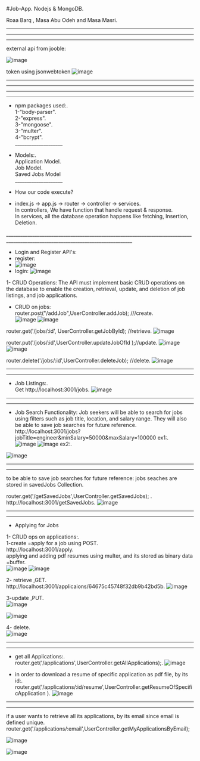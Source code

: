 #Job-App.
Nodejs & MongoDB.

Roaa Barq , Masa Abu Odeh and Masa Masri.
_______________________________________________________________________________________________________________________________________
_______________________________________________________________________________________________________________________________________
_______________________________________________________________________________________________________________________________________
external api from jooble:

![image](https://github.com/roaa-barq/jobApp/assets/93089580/40c0a39c-77d3-473c-9db5-5f24324082ad)

token using jsonwebtoken
![image](https://github.com/roaa-barq/jobApp/assets/93089580/3ecae04c-1a8d-4f15-94b3-2ddf604af046)

_______________________________________________________________________________________________________________________________________
_______________________________________________________________________________________________________________________________________
_______________________________________________________________________________________________________________________________________
_______________________________________________________________________________________________________________________________________
* npm packages used:.<br />
  1-"body-parser".<br />
  2-"express".<br />
  3-"mongoose".<br />
  3-"multer".<br />
  4-"bcrypt".<br />
  ____________________<br />
* Models:.<br />
  Application Model.<br />
  Job Model.<br />
  Saved Jobs Model<br />
  ____________________<br />
 *  How our code execute? <br />

* index.js -> app.js -> router -> controller -> services.<br />
In controllers, We have function that handle request & response.<br />
In services, all the database operation happens like fetching, Insertion, Deletion.<br />
  
___________________________________________________________________________________________________________________________________<br />
* Login and Register API's:
* register:
* ![image](https://github.com/roaa-barq/jobApp/assets/93089580/36fa44e8-208a-490d-b8e3-c37ca13610d1)
* login:
![image](https://github.com/roaa-barq/jobApp/assets/93089580/195e0510-a17e-40ad-9323-1ea9b9201b8d)



1- CRUD Operations: The API must implement basic CRUD operations on the database to enable the creation, retrieval, update, and deletion of job listings, and job applications.<br />

* CRUD on jobs:<br />
router.post("/addJob",UserController.addJob);  ///create.<br />
![image](https://github.com/masamasri01/Job-App/assets/93089580/33bfad57-e3d1-4282-8470-fd6dab77b5b3)
![image](https://github.com/masamasri01/Job-App/assets/93089580/103834e1-6372-427a-996d-118236ae8f5b)



router.get('/jobs/:id', UserController.getJobById); //retrieve.
![image](https://github.com/masamasri01/Job-App/assets/93089580/1069e66a-c8c8-4821-bc62-d7858f99ed69)



router.put('/jobs/:id',UserController.updateJobOfId );//update.
![image](https://github.com/masamasri01/Job-App/assets/93089580/bb38ccf0-a26d-40f0-b633-c193ded53127)
![image](https://github.com/masamasri01/Job-App/assets/93089580/8ac75d24-f133-4faa-860a-fb274fc04693)

router.delete('/jobs/:id',UserController.deleteJob); //delete.
![image](https://github.com/masamasri01/Job-App/assets/93089580/ddc74217-f138-4884-a17e-9f6a68128fb7)
______________________________________________________________________________________________________
______________________________________________________________________________________________________
* Job Listings:.<br />
Get http://localhost:3001/jobs.
![image](https://github.com/masamasri01/Job-App/assets/93089580/cea28bb8-6fe9-4f5c-bda4-2e3ca29559e5)

______________________________________________________________________________________________________
______________________________________________________________________________________________________
* Job Search Functionality: Job seekers will be able to search for jobs using filters such as 
job title, location, and salary range. They will also be able to save job searches for future 
reference.<br />
http://localhost:3001/jobs?jobTitle=engineer&minSalary=50000&maxSalary=100000
ex1:.<br />
![image](https://github.com/masamasri01/Job-App/assets/93089580/0ee21852-6604-4b42-8c44-7570fa46a599)
![image](https://github.com/masamasri01/Job-App/assets/93089580/bd171a48-1fd7-4f6a-84fb-7c8cebaa5f77)
ex2:.

![image](https://github.com/masamasri01/Job-App/assets/93089580/94483766-0c63-4cf6-be54-3dd5bcb87953)

______________________________________________________________________________________________________
______________________________________________________________________________________________________
to be able to save job searches for future reference: 
jobs seaches are stored in savedJobs Collection.

 router.get('/getSavedJobs',UserController.getSavedJobs);  .
 http://localhost:3001/getSavedJobs.
![image](https://github.com/masamasri01/Job-App/assets/93089580/5d2201fa-7bbc-4f80-ba54-a76778447568)

______________________________________________________________________________________________________
______________________________________________________________________________________________________
* Applying for Jobs

1- CRUD ops on applications:.<br />
1-create =apply for a job using POST.<br />
http://localhost:3001/apply.<br />
applying and adding pdf resumes using multer, and its stored as binary data =buffer.<br />
 ![image](https://github.com/masamasri01/Job-App/assets/93089580/0ab4c892-a2b4-49a9-a08d-7916ece198cc)
 ![image](https://github.com/masamasri01/Job-App/assets/93089580/4877962c-69d5-4943-a63a-847a010b69fb)

2- retrieve ,GET.<br />
http://localhost:3001/applicaions/64675c45748f32db9b42bd5b.
![image](https://github.com/masamasri01/Job-App/assets/93089580/e4da14c8-09a4-4bd2-b9ef-fc07a07c7d74)

3-update ,PUT.<br />
![image](https://github.com/masamasri01/Job-App/assets/93089580/af0425b6-f242-41cc-b629-67d23848a8c9)

![image](https://github.com/masamasri01/Job-App/assets/93089580/d8fcab5f-30f1-41d2-a52a-88d0170e5d2c)

4- delete.<br />
![image](https://github.com/masamasri01/Job-App/assets/93089580/937bf6e8-d9a8-44e7-b1fc-135f6aa97bc5)
______________________________________________________________________________________________________
______________________________________________________________________________________________________
* get all Applications:.
router.get('/applications',UserController.getAllApplications);.
![image](https://github.com/masamasri01/Job-App/assets/93089580/d8147b68-7f9c-40bf-be1b-1934099ef700)


* in order to download a resume of specific application as pdf file, by its id:.
router.get('/applications/:id/resume',UserController.getResumeOfSpecificApplication ).
![image](https://github.com/masamasri01/Job-App/assets/93089580/c1cd2b5d-f3bc-43ae-a111-4243b19604fc)


______________________________________________________________________________________________________
______________________________________________________________________________________________________
if a user wants to retrieve all its applications, by its email since email is defined unique.
router.get('/applications/:email',UserController.getMyApplicationsByEmail);

![image](https://github.com/masamasri01/Job-App/assets/93089580/65439dd5-70f2-448d-8bf1-3d7f670c2e7b)

![image](https://github.com/masamasri01/Job-App/assets/93089580/55dae1d8-47d3-41f7-8ba1-12dfb6588f56)


